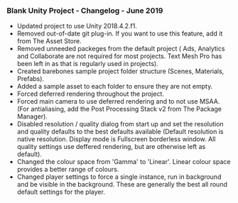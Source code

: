 ### Blank Unity Project  - Changelog - June 2019 ### 

* Updated project to use Unity 2018.4.2.f1.
* Removed out-of-date git plug-in.  If you want to use this feature, add it from The Asset Store.
* Removed unneeded packeges from the default project ( Ads, Analytics and Collaborate are not required for most projects.  Text Mesh Pro has been left in as that is regularly used in projects).
* Created barebones sample project folder structure (Scenes, Materials, Prefabs).
* Added a sample asset to each folder to ensure they are not empty.
* Forced deferred rendering throughout the project.
* Forced main camera to use deferred rendering and to not use MSAA.  (For antialiasing, add the Post Processing Stack v2 from The Package Manager).
* Disabled resolution / quality dialog from start up and set the resolution and quality defaults to the best defaults available (Default resolution is native resolution.  Display mode is Fullscreen borderless window.  All quality settings use deffered rendering, but are otherwise left as default).
* Changed the colour space from 'Gamma' to 'Linear'.  Linear colour space provides a better range of colours.
* Changed player settings to force a single instance, run in background and be visible in the background.  These are generally the best all round default settings for the player.



